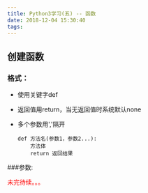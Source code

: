 ```yaml
---
title: Python3学习(五) -- 函数
date: 2018-12-04 15:30:40
tags:
---
```


## 创建函数
### 格式：
  - 使用关键字def
  - 返回值用return，当无返回值时系统默认none
  - 多个参数用','隔开

	  	def 方法名(参数1，参数2...):
	  		方法体
	  		return 返回结果
	  		
###参数: 


<font color="red">未完待续。。。</font>